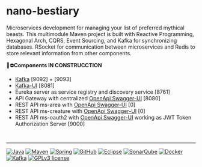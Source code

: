 # nano-bestiary

Microservices development for managing your list of preferred mythical beasts. This multimodule Maven project is built with Reactive Programming, Hexagonal Arch, CQRS, Event Sourcing, and Kafka for synchronizing databases. RSocket for communication between microservices and Redis to store relevant information from other components.

:rotating_light::no_entry:**Components IN CONSTRUCCTION**
- [Kafka](https://kafka.apache.org/) [9092] + [9093] 
- [Kafka-UI](https://docs.kafka-ui.provectus.io/) [8081]
- Eureka server as service registry and discovery service [8761]
- API Gateway with centralized [OpenApi Swagger-UI](https://swagger.io/) [8080] 
- REST API ms-area with [OpenApi Swagger-UI](https://swagger.io/) [0]
- REST API ms-creature with [OpenApi Swagger-UI](https://swagger.io/) [0]
- REST API ms-oauth2 with [OpenApi Swagger-UI](https://swagger.io/) working as JWT Token Authorization Server [9000]

```mermaid 
 
```



---


[![Java](https://badgen.net/static/JavaSE/21/orange)](https://www.java.com/es/)
[![Maven](https://badgen.net/badge/icon/maven?icon=maven&label&color=red)](https://https://maven.apache.org/)
[![Spring](https://img.shields.io/badge/spring-blue?logo=Spring&logoColor=white)](https://spring.io)
[![GitHub](https://badgen.net/badge/icon/github?icon=github&label)](https://github.com)
[![Eclipse](https://badgen.net/badge/icon/eclipse?icon=eclipse&label)](https://https://eclipse.org/)
[![SonarQube](https://badgen.net/badge/icon/sonarqube?icon=sonarqube&label&color=purple)](https://www.sonarsource.com/products/sonarqube/downloads/)
[![Docker](https://badgen.net/badge/icon/docker?icon=docker&label)](https://www.docker.com/)
[![Kafka](https://badgen.net/static/Apache/Kafka/cyan)](https://kafka.apache.org/)
[![GPLv3 license](https://badgen.net/static/License/GPLv3/blue)](https://choosealicense.com/licenses/gpl-3.0/)